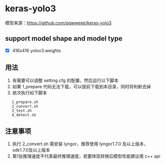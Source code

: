 # keras-yolo3
   模型来源：https://github.com/qqwweee/keras-yolo3


## support model shape and model type 
- [x] 416x416   yolov3.weights


## 用法
   1. 有需要可以调整 setting.cfg 的配置，然后运行以下脚本
   2. 如果 1_prepare 代码无法下载，可以提前下载到本目录，同时将判断去掉
   3. 依次执行如下脚本
   ```shell
      1_prepare.sh
      2_convert.sh
      3_test.sh
      4_detect.sh
   ```

## 注意事项
   1. 执行 2_convert.sh 需安装 lyngor，推荐使用 lyngor1.7.0 及以上版本，sdk1.7.0及以上版本
   2. 第1张推理速度不代表最终推理速度，若要体现转换后模型性能建议用 c++ api
